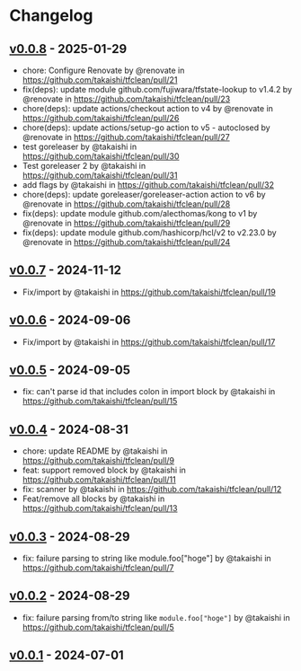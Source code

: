# Changelog

## [v0.0.8](https://github.com/takaishi/tfclean/compare/v0.0.7...v0.0.8) - 2025-01-29
- chore: Configure Renovate by @renovate in https://github.com/takaishi/tfclean/pull/21
- fix(deps): update module github.com/fujiwara/tfstate-lookup to v1.4.2 by @renovate in https://github.com/takaishi/tfclean/pull/23
- chore(deps): update actions/checkout action to v4 by @renovate in https://github.com/takaishi/tfclean/pull/26
- chore(deps): update actions/setup-go action to v5 - autoclosed by @renovate in https://github.com/takaishi/tfclean/pull/27
- test goreleaser by @takaishi in https://github.com/takaishi/tfclean/pull/30
- Test goreleaser 2 by @takaishi in https://github.com/takaishi/tfclean/pull/31
- add flags by @takaishi in https://github.com/takaishi/tfclean/pull/32
- chore(deps): update goreleaser/goreleaser-action action to v6 by @renovate in https://github.com/takaishi/tfclean/pull/28
- fix(deps): update module github.com/alecthomas/kong to v1 by @renovate in https://github.com/takaishi/tfclean/pull/29
- fix(deps): update module github.com/hashicorp/hcl/v2 to v2.23.0 by @renovate in https://github.com/takaishi/tfclean/pull/24

## [v0.0.7](https://github.com/takaishi/tfclean/compare/v0.0.6...v0.0.7) - 2024-11-12
- Fix/import by @takaishi in https://github.com/takaishi/tfclean/pull/19

## [v0.0.6](https://github.com/takaishi/tfclean/compare/v0.0.5...v0.0.6) - 2024-09-06
- Fix/import by @takaishi in https://github.com/takaishi/tfclean/pull/17

## [v0.0.5](https://github.com/takaishi/tfclean/compare/v0.0.4...v0.0.5) - 2024-09-05
- fix: can't parse id that includes colon in import block by @takaishi in https://github.com/takaishi/tfclean/pull/15

## [v0.0.4](https://github.com/takaishi/tfclean/compare/v0.0.3...v0.0.4) - 2024-08-31
- chore: update README by @takaishi in https://github.com/takaishi/tfclean/pull/9
- feat: support removed block by @takaishi in https://github.com/takaishi/tfclean/pull/11
- fix: scanner by @takaishi in https://github.com/takaishi/tfclean/pull/12
- Feat/remove all blocks by @takaishi in https://github.com/takaishi/tfclean/pull/13

## [v0.0.3](https://github.com/takaishi/tfclean/compare/v0.0.2...v0.0.3) - 2024-08-29
- fix: failure parsing to string like module.foo["hoge"] by @takaishi in https://github.com/takaishi/tfclean/pull/7

## [v0.0.2](https://github.com/takaishi/tfclean/compare/v0.0.1...v0.0.2) - 2024-08-29
- fix: failure parsing from/to string like `module.foo["hoge"]` by @takaishi in https://github.com/takaishi/tfclean/pull/5

## [v0.0.1](https://github.com/takaishi/tfclean/commits/v0.0.1) - 2024-07-01
